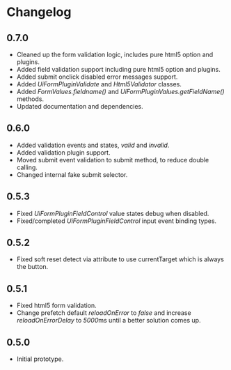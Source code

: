 # Changelog

## 0.7.0
 - Cleaned up the form validation logic, includes pure html5 option and plugins.
 - Added field validation support including pure html5 option and plugins.
 - Added submit onclick disabled error messages support.
 - Added *UiFormPluginValidate* and *Html5Validator* classes.
 - Added *FormValues.fieldname()* and *UiFormPluginValues.getFieldName()* methods.
 - Updated documentation and dependencies.

## 0.6.0
 - Added validation events and states, *valid* and *invalid*.
 - Added validation plugin support.
 - Moved submit event validation to submit method, to reduce double calling.
 - Changed internal fake submit selector.

## 0.5.3
 - Fixed *UiFormPluginFieldControl* value states debug when disabled.
 - Fixed/completed *UiFormPluginFieldControl* input event binding types.

## 0.5.2
 - Fixed soft reset detect via attribute to use currentTarget which is always the button.

## 0.5.1
 - Fixed html5 form validation.
 - Change prefetch default *reloadOnError* to *false* and increase *reloadOnErrorDelay* to *5000*ms until a better solution comes up.

## 0.5.0
 - Initial prototype.
